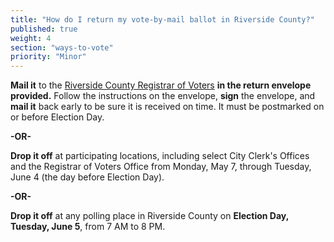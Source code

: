 ```yaml
---
title: "How do I return my vote-by-mail ballot in Riverside County?"
published: true
weight: 4
section: "ways-to-vote"
priority: "Minor"
---
```


**Mail it** to the [Riverside County Registrar of Voters](#section-election-office-contact) **in the return envelope provided.** Follow the instructions on the envelope, **sign** the envelope, and **mail it** back early to be sure it is received on time. It must be postmarked on or before Election Day.  

**-OR-**  

**Drop it off** at participating locations, including select City Clerk's Offices and the Registrar of Voters Office from Monday, May 7, through Tuesday, June 4 (the day before Election Day).   

**-OR-**  

**Drop it off** at any polling place in Riverside County on **Election Day, Tuesday, June 5**, from 7 AM to 8 PM.  
